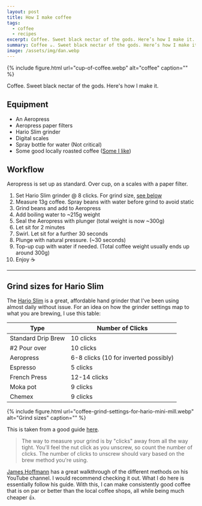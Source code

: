 ```yaml
---
layout: post
title: How I make coffee
tags:
  - coffee
  - recipes
excerpt: Coffee. Sweet black nectar of the gods. Here’s how I make it.
summary: Coffee ☕. Sweet black nectar of the gods. Here’s how I make it.
image: /assets/img/dan.webp
---
```


{% include figure.html url="cup-of-coffee.webp" alt="coffee" caption="" %}

Coffee. Sweet black nectar of the gods. Here's how I make it.

## Equipment

- An Aeropress
- Aeropress paper filters
- Hario Slim grinder
- Digital scales
- Spray bottle for water (Not critical)
- Some good locally roasted coffee ([Some I like](/wishlist/#coffee-))

## Workflow

Aeropress is set up as standard. Over cup, on a scales with a paper filter.

1. Set Hario Slim grinder @ 8 clicks. For grind size, [see below](#grind-sizes-for-hario-slim)
2. Measure 13g coffee. Spray beans with water before grind to avoid static
3. Grind beans and add to Aeropress
4. Add boiling water to ~215g weight
5. Seal the Aeropress with plunger (total weight is now ~300g)
6. Let sit for 2 minutes
7. Swirl. Let sit for a further 30 seconds
8. Plunge with natural pressure. (~30 seconds)
9. Top-up cup with water if needed. (Total coffee weight usually ends up around 300g)
10. Enjoy ☕

---

## Grind sizes for Hario Slim

The [Hario Slim](https://www.hario.co.uk/products/hario-mini-mill-slim-hand-coffee-grinder) is a great, affordable hand grinder that I’ve been using almost daily without issue. For an idea on how the grinder settings map to what you are brewing, I use this table:

| Type               | Number of Clicks                      |
| ------------------ | ------------------------------------- |
| Standard Drip Brew | 10 clicks                             |
| #2 Pour over       | 10 clicks                             |
| Aeropress          | 6-8 clicks (10 for inverted possibly) |
| Espresso           | 5 clicks                              |
| French Press       | 12-14 clicks                          |
| Moka pot           | 9 clicks                              |
| Chemex             | 9 clicks                              |

{% include figure.html url="coffee-grind-settings-for-hario-mini-mill.webp" alt="Grind sizes" caption="" %}

This is taken from a good guide [here](https://howchoo.com/coffee/how-to-adjust-your-hario-mini-mill-coffee-grinder).

> The way to measure your grind is by "clicks" away from all the way tight. You'll feel the nut click as you unscrew, so count the number of clicks. The number of clicks to unscrew should vary based on the brew method you're using.

[James Hoffmann](https://www.youtube.com/channel/UCMb0O2CdPBNi-QqPk5T3gsQ) has a great walkthrough of the different methods on his YouTube channel. I would recommend checking it out. What I do here is essentially follow his guide. With this, I can make consistently good coffee that is on par or better than the local coffee shops, all while being much cheaper 👍.
